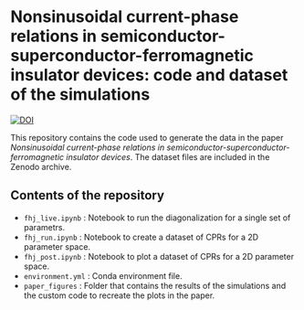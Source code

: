 # Nonsinusoidal current-phase relations in semiconductor-superconductor-ferromagnetic insulator devices: code and dataset of the simulations 
[![DOI](https://zenodo.org/badge/598846697.svg)](https://zenodo.org/badge/latestdoi/598846697)

This repository contains the code used to generate the data in the paper *Nonsinusoidal current-phase relations in semiconductor-superconductor-ferromagnetic insulator devices*.
The dataset files are included in the Zenodo archive.

## Contents of the repository
 - `fhj_live.ipynb`  : Notebook to run the diagonalization for a single set of parametrs.
 - `fhj_run.ipynb`   : Notebook to create a dataset of CPRs for a 2D parameter space.
 - `fhj_post.ipynb`  : Notebook to plot a dataset of CPRs for a 2D parameter space.  
 - `environment.yml` : Conda environment file.
 - `paper_figures`   : Folder that contains the results of the simulations and the custom code to recreate the plots in the paper.
 